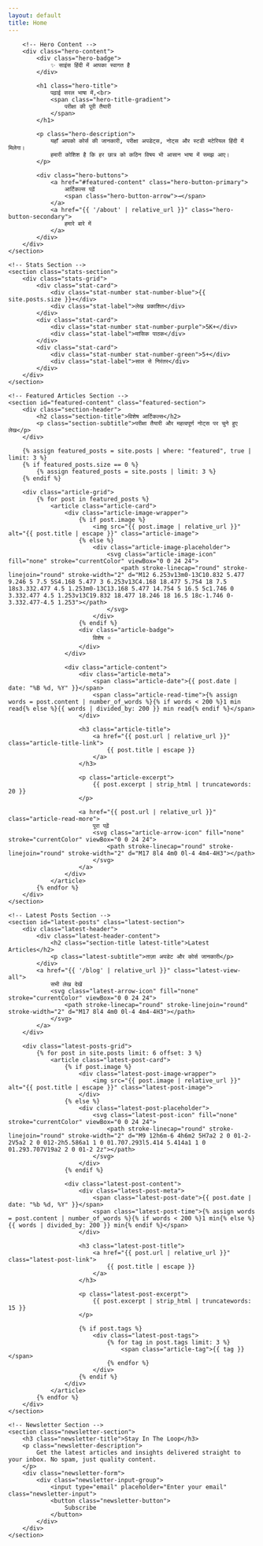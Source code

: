 ```yaml
---
layout: default
title: Home
---
```


<div class="home-container">
    <!-- Hero Section -->
    <section class="hero-section">
        <!-- Animated Background Circles -->
        <div class="hero-circles-wrapper">
            <div class="hero-circle hero-circle-1"></div>
            <div class="hero-circle hero-circle-2"></div>
            <div class="hero-circle hero-circle-3"></div>
        </div>
        
        <!-- Hero Content -->
        <div class="hero-content">
            <div class="hero-badge">
                ✨ साइंस हिंदी में आपका स्वागत है
            </div>
            
            <h1 class="hero-title">
                पढ़ाई सरल भाषा में,<br>
                <span class="hero-title-gradient">
                    परीक्षा की पूरी तैयारी
                </span>
            </h1>
            
            <p class="hero-description">
                यहाँ आपको कोर्स की जानकारी, परीक्षा अपडेट्स, नोट्स और स्टडी मटेरियल हिंदी में मिलेगा। 
                हमारी कोशिश है कि हर छात्र को कठिन विषय भी आसान भाषा में समझ आए।
            </p>
            
            <div class="hero-buttons">
                <a href="#featured-content" class="hero-button-primary">
                    आर्टिकल्स पढ़ें
                    <span class="hero-button-arrow">→</span>
                </a>
                <a href="{{ '/about' | relative_url }}" class="hero-button-secondary">
                    हमारे बारे में
                </a>
            </div>
        </div>
    </section>

    <!-- Stats Section -->
    <section class="stats-section">
        <div class="stats-grid">
            <div class="stat-card">
                <div class="stat-number stat-number-blue">{{ site.posts.size }}+</div>
                <div class="stat-label">लेख प्रकाशित</div>
            </div>
            <div class="stat-card">
                <div class="stat-number stat-number-purple">5K+</div>
                <div class="stat-label">मासिक पाठक</div>
            </div>
            <div class="stat-card">
                <div class="stat-number stat-number-green">5+</div>
                <div class="stat-label">साल से निरंतर</div>
            </div>
        </div>
    </section>

    <!-- Featured Articles Section -->
    <section id="featured-content" class="featured-section">
        <div class="section-header">
            <h2 class="section-title">विशेष आर्टिकल्स</h2>
            <p class="section-subtitle">परीक्षा तैयारी और महत्वपूर्ण नोट्स पर चुने हुए लेख</p>
        </div>
        
        {% assign featured_posts = site.posts | where: "featured", true | limit: 3 %}
        {% if featured_posts.size == 0 %}
            {% assign featured_posts = site.posts | limit: 3 %}
        {% endif %}
        
        <div class="article-grid">
            {% for post in featured_posts %}
                <article class="article-card">
                    <div class="article-image-wrapper">
                        {% if post.image %}
                            <img src="{{ post.image | relative_url }}" alt="{{ post.title | escape }}" class="article-image">
                        {% else %}
                            <div class="article-image-placeholder">
                                <svg class="article-image-icon" fill="none" stroke="currentColor" viewBox="0 0 24 24">
                                    <path stroke-linecap="round" stroke-linejoin="round" stroke-width="2" d="M12 6.253v13m0-13C10.832 5.477 9.246 5 7.5 5S4.168 5.477 3 6.253v13C4.168 18.477 5.754 18 7.5 18s3.332.477 4.5 1.253m0-13C13.168 5.477 14.754 5 16.5 5c1.746 0 3.332.477 4.5 1.253v13C19.832 18.477 18.246 18 16.5 18c-1.746 0-3.332.477-4.5 1.253"></path>
                                </svg>
                            </div>
                        {% endif %}
                        <div class="article-badge">
                            विशेष ⭐
                        </div>
                    </div>
                    
                    <div class="article-content">
                        <div class="article-meta">
                            <span class="article-date">{{ post.date | date: "%B %d, %Y" }}</span>
                            <span class="article-read-time">{% assign words = post.content | number_of_words %}{% if words < 200 %}1 min read{% else %}{{ words | divided_by: 200 }} min read{% endif %}</span>
                        </div>
                        
                        <h3 class="article-title">
                            <a href="{{ post.url | relative_url }}" class="article-title-link">
                                {{ post.title | escape }}
                            </a>
                        </h3>
                        
                        <p class="article-excerpt">
                            {{ post.excerpt | strip_html | truncatewords: 20 }}
                        </p>
                        
                        <a href="{{ post.url | relative_url }}" class="article-read-more">
                            पूरा पढ़ें
                            <svg class="article-arrow-icon" fill="none" stroke="currentColor" viewBox="0 0 24 24">
                                <path stroke-linecap="round" stroke-linejoin="round" stroke-width="2" d="M17 8l4 4m0 0l-4 4m4-4H3"></path>
                            </svg>
                        </a>
                    </div>
                </article>
            {% endfor %}
        </div>
    </section>

    <!-- Latest Posts Section -->
    <section id="latest-posts" class="latest-section">
        <div class="latest-header">
            <div class="latest-header-content">
                <h2 class="section-title latest-title">Latest Articles</h2>
                <p class="latest-subtitle">ताज़ा अपडेट और कोर्स जानकारी</p>
            </div>
            <a href="{{ '/blog' | relative_url }}" class="latest-view-all">
                सभी लेख देखें
                <svg class="latest-arrow-icon" fill="none" stroke="currentColor" viewBox="0 0 24 24">
                    <path stroke-linecap="round" stroke-linejoin="round" stroke-width="2" d="M17 8l4 4m0 0l-4 4m4-4H3"></path>
                </svg>
            </a>
        </div>
        
        <div class="latest-posts-grid">
            {% for post in site.posts limit: 6 offset: 3 %}
                <article class="latest-post-card">
                    {% if post.image %}
                        <div class="latest-post-image-wrapper">
                            <img src="{{ post.image | relative_url }}" alt="{{ post.title | escape }}" class="latest-post-image">
                        </div>
                    {% else %}
                        <div class="latest-post-placeholder">
                            <svg class="latest-post-icon" fill="none" stroke="currentColor" viewBox="0 0 24 24">
                                <path stroke-linecap="round" stroke-linejoin="round" stroke-width="2" d="M9 12h6m-6 4h6m2 5H7a2 2 0 01-2-2V5a2 2 0 012-2h5.586a1 1 0 01.707.293l5.414 5.414a1 1 0 01.293.707V19a2 2 0 01-2 2z"></path>
                            </svg>
                        </div>
                    {% endif %}
                    
                    <div class="latest-post-content">
                        <div class="latest-post-meta">
                            <span class="latest-post-date">{{ post.date | date: "%b %d, %Y" }}</span>
                            <span class="latest-post-time">{% assign words = post.content | number_of_words %}{% if words < 200 %}1 min{% else %}{{ words | divided_by: 200 }} min{% endif %}</span>
                        </div>
                        
                        <h3 class="latest-post-title">
                            <a href="{{ post.url | relative_url }}" class="latest-post-link">
                                {{ post.title | escape }}
                            </a>
                        </h3>
                        
                        <p class="latest-post-excerpt">
                            {{ post.excerpt | strip_html | truncatewords: 15 }}
                        </p>
                        
                        {% if post.tags %}
                            <div class="latest-post-tags">
                                {% for tag in post.tags limit: 3 %}
                                    <span class="article-tag">{{ tag }}</span>
                                {% endfor %}
                            </div>
                        {% endif %}
                    </div>
                </article>
            {% endfor %}
        </div>
    </section>

    <!-- Newsletter Section -->
    <section class="newsletter-section">
        <h3 class="newsletter-title">Stay In The Loop</h3>
        <p class="newsletter-description">
            Get the latest articles and insights delivered straight to your inbox. No spam, just quality content.
        </p>
        <div class="newsletter-form">
            <div class="newsletter-input-group">
                <input type="email" placeholder="Enter your email" class="newsletter-input">
                <button class="newsletter-button">
                    Subscribe
                </button>
            </div>
        </div>
    </section>
</div>
